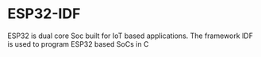 # ESP32-IDF
ESP32 is dual core Soc built for IoT based applications. The framework IDF is used to program ESP32 based SoCs in C
